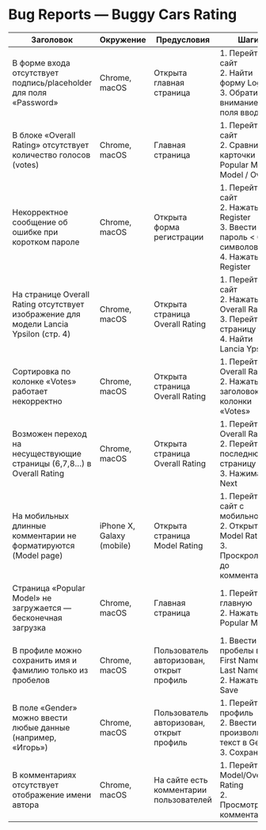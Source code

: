 # Bug Reports — Buggy Cars Rating

| Заголовок | Окружение | Предусловия | Шаги | Факт | Ожидание | Severity | Priority |
|-----------|-----------|--------------|------|------|----------|----------|----------|
| В форме входа отсутствует подпись/placeholder для поля «Password» | Chrome, macOS | Открыта главная страница | 1. Перейти на сайт<br>2. Найти форму Login<br>3. Обратить внимание на поля ввода | Второе поле пустое, без подписи | Должна быть подпись или placeholder «Password» | 2 | 1 |
| В блоке «Overall Rating» отсутствует количество голосов (votes) | Chrome, macOS | Главная страница | 1. Перейти на сайт<br>2. Сравнить карточки Popular Make / Model / Overall | В блоке Overall Rating нет количества голосов | Количество голосов должно отображаться, как в других блоках | 3 | 2 |
| Некорректное сообщение об ошибке при коротком пароле | Chrome, macOS | Открыта форма регистрации | 1. Перейти на сайт<br>2. Нажать Register<br>3. Ввести пароль < 6 символов<br>4. Нажать Register | Появляется техническое сообщение InvalidParameter... | Сообщение должно быть понятным пользователю: «Пароль должен содержать минимум 6 символов» | 3 | 2 |
| На странице Overall Rating отсутствует изображение для модели Lancia Ypsilon (стр. 4) | Chrome, macOS | Открыта страница Overall Rating | 1. Перейти на сайт<br>2. Нажать Overall Rating<br>3. Перейти на страницу 4<br>4. Найти Lancia Ypsilon | Вместо фото отображается иконка «битое изображение» | Должно отображаться фото или placeholder | 3 | 2 |
| Сортировка по колонке «Votes» работает некорректно | Chrome, macOS | Открыта страница Overall Rating | 1. Перейти в Overall Rating<br>2. Нажать заголовок колонки «Votes» | Сортировка не работает корректно | Сортировка должна правильно отображать Asc/Desc | 3 | 2 |
| Возможен переход на несуществующие страницы (6,7,8…) в Overall Rating | Chrome, macOS | Открыта страница Overall Rating | 1. Перейти в Overall Rating<br>2. Перейти на последнюю страницу (5)<br>3. Нажимать Next | Появляются страницы, которых не существует | Кнопка «Next» должна быть неактивна после последней страницы | 3 | 2 |
| На мобильных длинные комментарии не форматируются (Model page) | iPhone X, Galaxy (mobile) | Открыта страница Model Rating | 1. Перейти на сайт с мобильного<br>2. Открыть Model Rating<br>3. Проскроллить до комментариев | Длинные комментарии не переносятся | Комментарии должны переноситься/обрезаться | 3 | 2 |
| Страница «Popular Model» не загружается — бесконечная загрузка | Chrome, macOS | Главная страница | 1. Перейти на главную<br>2. Нажать Popular Model | Страница не открывается, отображается загрузка | Должна открываться страница модели | 2 | 1 |
| В профиле можно сохранить имя и фамилию только из пробелов | Chrome, macOS | Пользователь авторизован, открыт профиль | 1. Ввести пробелы в First Name и Last Name<br>2. Нажать Save | Профиль сохраняется, данные пустые | Должна быть валидация: поля обязательные | 3 | 2 |
| В поле «Gender» можно ввести любые данные (например, «Игорь») | Chrome, macOS | Пользователь авторизован, открыт профиль | 1. Перейти в профиль<br>2. Ввести произвольный текст в Gender<br>3. Сохранить | Данные сохраняются | Поле должно быть списком (Male/Female/Other) или валидироваться | 3 | 2 |
| В комментариях отсутствует отображение имени автора | Chrome, macOS | На сайте есть комментарии пользователей | 1. Перейти в Model/Overall Rating<br>2. Просмотреть комментарии | У части комментариев не отображается имя автора | У каждого комментария должно быть имя/логин автора | 3 | 2 |
